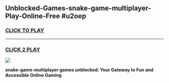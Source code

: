 
## Unblocked-Games-snake-game-multiplayer-Play-Online-Free #u2oep
<h3>
<a href="https://us.freeplayer.one?title=snake-game-multiplayer&ref=10M">CLICK TO PLAY</a></h3>
<hr>

<h3>
<a href="https://us.freeplayer.one?title=snake-game-multiplayer&ref=10M">CLICK 2 PLAY</a>
  
</h3>

<a href="https://us.freeplayer.one?title=snake-game-multiplayer&ref=10M"><img src="https://clearcache.store/games.png"></a>


**snake-game-multiplayer games unblocked: Your Gateway to Fun and Accessible Online Gaming**
